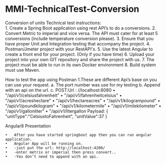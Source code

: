 # MMI-TechnicalTest-Conversion
Conversion  of units
    Technical test instructions:    
    1. Create a Spring Boot application using rest API’s to do a conversions. 
    2. Convert Metric to imperial and vice versa. The API must cater for at least 5 conversions (include temperature conversion please). 
    3. Ensure that you have proper Unit and Integration testing that accompany the project. 
    4. Postman/Jmeter project with your RestAPI's. 
    5. Use the latest Angular to create a front end for your project. (Only if you have time) 
    6. Upload your project into your own GIT repository and share the project with us. 
    7. The project must be able to run in its own Docker environment 
    8. Build system must use Maven.
	
How to test the app using Postman 
	1.These are different  Api’s base on you can use your request.
		a.	The port number was use for my testing
		b.	Append with an api on the url.
		c.	POST:Url : //localhost:8080
			•	"/api/v1/celsiusfahrenheit"
			•	"/api/v1/fahrenheitcelsius"
			•	"/api/v1/acreshectare"
			•	"/api/v1/hectareacres"
			•	"/api/v1/kilogrampound"
			•	"/api/v1/poundkilogram"
			•	"/api/v1/kilometermile"
			•	"/api/v1/milekilometer"
			•	"/api/v1/gallonliter"
			•	"/api/v1/litergallon
	Payload:
	{
		"unitType":"CelsiustoFahrenheit",
		"unitValue":37
	}

Angular8 Presentation

	•	After you have started springboot app then you can run angular application.
	•	Angular App will be running on.
	•	-just put the url: http://localhost:4200/
	•	-enter metrix or imperial then press convert..
	•	-You don’t need to append with an api.


